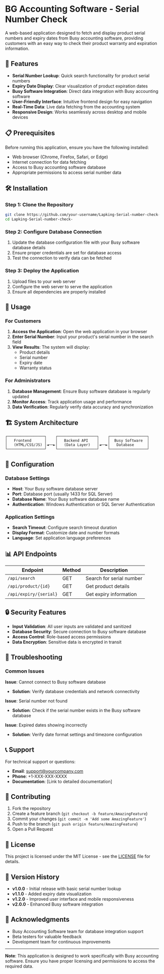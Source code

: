# BG Accounting Software - Serial Number Check

A web-based application designed to fetch and display product serial numbers and expiry dates from Busy accounting software, providing customers with an easy way to check their product warranty and expiration information.

## 🚀 Features

- **Serial Number Lookup**: Quick search functionality for product serial numbers
- **Expiry Date Display**: Clear visualization of product expiration dates
- **Busy Software Integration**: Direct data integration with Busy accounting software
- **User-Friendly Interface**: Intuitive frontend design for easy navigation
- **Real-Time Data**: Live data fetching from the accounting system
- **Responsive Design**: Works seamlessly across desktop and mobile devices

## 📋 Prerequisites

Before running this application, ensure you have the following installed:

- Web browser (Chrome, Firefox, Safari, or Edge)
- Internet connection for data fetching
- Access to Busy accounting software database
- Appropriate permissions to access serial number data

## 🛠️ Installation

### Step 1: Clone the Repository
```bash
git clone https://github.com/your-username/Lapking-Serial-number-check-.git
cd Lapking-Serial-number-check-
```

### Step 2: Configure Database Connection
1. Update the database configuration file with your Busy software database details
2. Ensure proper credentials are set for database access
3. Test the connection to verify data can be fetched

### Step 3: Deploy the Application
1. Upload files to your web server
2. Configure the web server to serve the application
3. Ensure all dependencies are properly installed

## 📖 Usage

### For Customers
1. **Access the Application**: Open the web application in your browser
2. **Enter Serial Number**: Input your product's serial number in the search field
3. **View Results**: The system will display:
   - Product details
   - Serial number
   - Expiry date
   - Warranty status

### For Administrators
1. **Database Management**: Ensure Busy software database is regularly updated
2. **Monitor Access**: Track application usage and performance
3. **Data Verification**: Regularly verify data accuracy and synchronization

## 🏗️ System Architecture

```
┌─────────────────┐    ┌──────────────────┐    ┌─────────────────┐
│   Frontend      │    │   Backend API    │    │  Busy Software  │
│   (HTML/CSS/JS) │◄──►│   (Data Layer)   │◄──►│   Database      │
└─────────────────┘    └──────────────────┘    └─────────────────┘
```

## 🔧 Configuration

### Database Settings
- **Host**: Your Busy software database server
- **Port**: Database port (usually 1433 for SQL Server)
- **Database Name**: Your Busy software database name
- **Authentication**: Windows Authentication or SQL Server Authentication

### Application Settings
- **Search Timeout**: Configure search timeout duration
- **Display Format**: Customize date and number formats
- **Language**: Set application language preferences

## 📊 API Endpoints

| Endpoint | Method | Description |
|----------|--------|-------------|
| `/api/search` | GET | Search for serial number |
| `/api/product/{id}` | GET | Get product details |
| `/api/expiry/{serial}` | GET | Get expiry information |

## 🔒 Security Features

- **Input Validation**: All user inputs are validated and sanitized
- **Database Security**: Secure connection to Busy software database
- **Access Control**: Role-based access permissions
- **Data Encryption**: Sensitive data is encrypted in transit

## 🐛 Troubleshooting

### Common Issues

**Issue**: Cannot connect to Busy software database
- **Solution**: Verify database credentials and network connectivity

**Issue**: Serial number not found
- **Solution**: Check if the serial number exists in the Busy software database

**Issue**: Expired dates showing incorrectly
- **Solution**: Verify date format settings and timezone configuration

## 📞 Support

For technical support or questions:
- **Email**: support@yourcompany.com
- **Phone**: +1-XXX-XXX-XXXX
- **Documentation**: [Link to detailed documentation]

## 🤝 Contributing

1. Fork the repository
2. Create a feature branch (`git checkout -b feature/AmazingFeature`)
3. Commit your changes (`git commit -m 'Add some AmazingFeature'`)
4. Push to the branch (`git push origin feature/AmazingFeature`)
5. Open a Pull Request

## 📝 License

This project is licensed under the MIT License - see the [LICENSE](LICENSE) file for details.

## 🔄 Version History

- **v1.0.0** - Initial release with basic serial number lookup
- **v1.1.0** - Added expiry date visualization
- **v1.2.0** - Improved user interface and mobile responsiveness
- **v2.0.0** - Enhanced Busy software integration

## 🙏 Acknowledgments

- Busy Accounting Software team for database integration support
- Beta testers for valuable feedback
- Development team for continuous improvements

---

**Note**: This application is designed to work specifically with Busy accounting software. Ensure you have proper licensing and permissions to access the required data.
